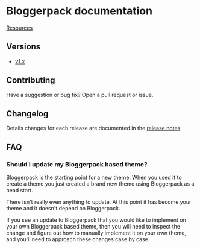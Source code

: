 # Bloggerpack documentation

[Resources](https://wrapblogger.github.io/)

## Versions

- [v1.x](v1.x.md)

## Contributing

Have a suggestion or bug fix? Open a pull request or issue.

## Changelog

Details changes for each release are documented in the [release notes](https://github.com/wrapblogger/bloggerpack/releases).

## FAQ

### Should I update my Bloggerpack based theme?

Bloggerpack is the starting point for a new theme. When you used it to create a theme you just created a brand new theme using Bloggerpack as a head start.

There isn't really even anything to update. At this point it has become your theme and it doesn't depend on Bloggerpack.

If you see an update to Bloggerpack that you would like to implement on your own Bloggerpack based theme, then you will need to inspect the change and figure out how to manually implement it on your own theme, and you'll need to approach these changes case by case.
